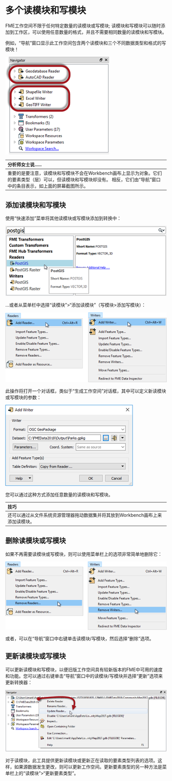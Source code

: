 # 多个读模块和写模块

FME工作空间不限于任何特定数量的读模块或写模块; 读模块和写模块可以随时添加到工作区，可以使用任意数量的格式，并且不需要相同数量的读模块和写模块。

例如，“导航”窗口显示此工作空间包含两个读模块和三个不同数据类型和格式的写模块！

[![](../../.gitbook/assets/img3.009.multireaderswriters.png)](https://github.com/safesoftware/FMETraining/blob/Desktop-Basic-2018/DesktopBasic3WorkspaceDesign/Images/Img3.009.MultiReadersWriters.png)

|  分析师女士说...... |
| :--- |
|  重要的是要注意，读模块和写模块不会在Workbench画布上显示为对象。它们的要素类型（层）可以，但读模块和写模块却没有。  相反，它们由“导航”窗口中的条目表示，如上面的屏幕截图所示。 |

## 添加读模块和写模块

使用“快速添加”菜单将其他读模块或写模块添加到转换中：

[![](../../.gitbook/assets/img3.010.quickaddreader.png)](https://github.com/safesoftware/FMETraining/blob/Desktop-Basic-2018/DesktopBasic3WorkspaceDesign/Images/Img3.010.QuickAddReader.png)

...或者从菜单栏中选择“读模块”&gt;“添加读模块”（写模块&gt;添加写模块）：

[![](../../.gitbook/assets/img3.011.menureader.png)](https://github.com/safesoftware/FMETraining/blob/Desktop-Basic-2018/DesktopBasic3WorkspaceDesign/Images/Img3.011.MenuReader.png)

此操作将打开一个对话框，类似于“生成工作空间”对话框，其中可以定义新读模块或写模块的参数：

[![](../../.gitbook/assets/img3.012.readerwriterdialog.png)](https://github.com/safesoftware/FMETraining/blob/Desktop-Basic-2018/DesktopBasic3WorkspaceDesign/Images/Img3.012.ReaderWriterDialog.png)

您可以通过这种方式添加任意数量的读模块和写模块。

|  技巧 |
| :--- |
|  还可以通过从文件系统资源管理器拖动数据集并将其放到Workbench画布上来添加读模块。 |

## 删除读模块或写模块

如果不再需要读模块或写模块，则可以使用菜单栏上的选项非常简单地删除它：

[![](../../.gitbook/assets/img3.013.menureaderremove.png)](https://github.com/safesoftware/FMETraining/blob/Desktop-Basic-2018/DesktopBasic3WorkspaceDesign/Images/Img3.013.MenuReaderRemove.png)

或者，可以在“导航”窗口中右键单击读模块/写模块，然后选择“删除”选项。

## 更新读模块或写模块

可以更新读模块和写模块，以便旧版工作空间具有较新版本的FME中可用的速度和功能。您可以通过右键单击“导航”窗口中的读模块/写模块并选择“更新”选项来更新转换器：

[![](../../.gitbook/assets/img3.014.readerwriterupdate.png)](https://github.com/safesoftware/FMETraining/blob/Desktop-Basic-2018/DesktopBasic3WorkspaceDesign/Images/Img3.014.ReaderWriterUpdate.png)

对于读模块，此工具提供更新读模块或更新正在读取的要素类型列表的选项。这样，如果源数据发生更改，则可以更新工作空间。更新要素类型的另一种方法是菜单栏上的“读模块”&gt;“更新要素类型”。

